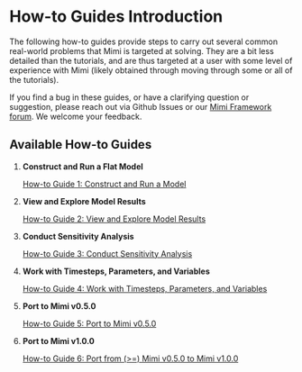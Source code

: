 # How-to Guides Introduction

The following how-to guides provide steps to carry out several common real-world problems that Mimi is targeted at solving. They are a bit less detailed than the tutorials, and are thus targeted at a user with some level of experience with Mimi (likely obtained through moving through some or all of the tutorials). 

If you find a bug in these guides, or have a clarifying question or suggestion, please reach out via Github Issues or our [Mimi Framework forum](https://forum.mimiframework.org).  We welcome your feedback.

## Available How-to Guides

1. **Construct and Run a Flat Model**

   [How-to Guide 1: Construct and Run a Model](@ref) 


2. **View and Explore Model Results**

   [How-to Guide 2: View and Explore Model Results](@ref) 


3. **Conduct Sensitivity Analysis**

    [How-to Guide 3: Conduct Sensitivity Analysis](@ref)


4. **Work with Timesteps, Parameters, and Variables**

    [How-to Guide 4: Work with Timesteps, Parameters, and Variables](@ref)


5. **Port to Mimi v0.5.0**

    [How-to Guide 5: Port to Mimi v0.5.0](@ref)


6. **Port to Mimi v1.0.0**

    [How-to Guide 6: Port from (>=) Mimi v0.5.0 to Mimi v1.0.0](@ref)
